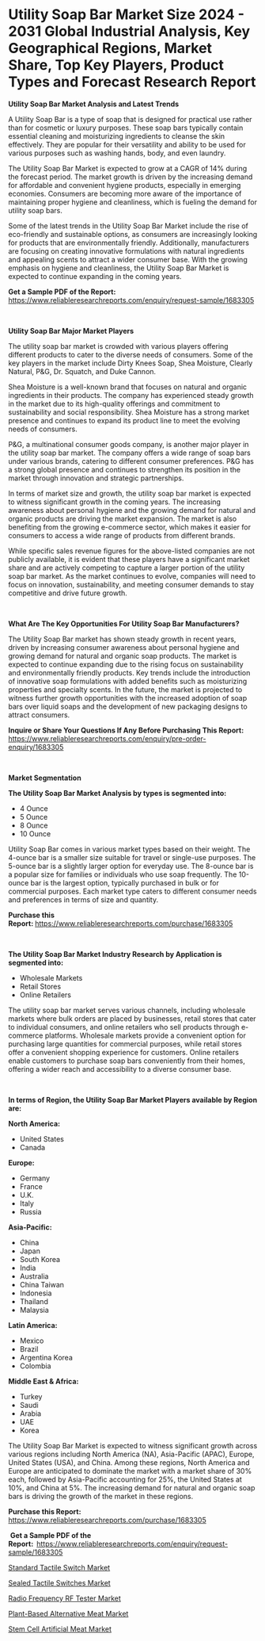<p><h1>Utility Soap Bar Market Size 2024 - 2031 Global Industrial Analysis, Key Geographical Regions, Market Share, Top Key Players, Product Types and Forecast Research Report</h1></p><p><strong>Utility Soap Bar Market Analysis and Latest Trends</strong></p>
<p><p>A Utility Soap Bar is a type of soap that is designed for practical use rather than for cosmetic or luxury purposes. These soap bars typically contain essential cleaning and moisturizing ingredients to cleanse the skin effectively. They are popular for their versatility and ability to be used for various purposes such as washing hands, body, and even laundry.</p><p>The Utility Soap Bar Market is expected to grow at a CAGR of 14% during the forecast period. The market growth is driven by the increasing demand for affordable and convenient hygiene products, especially in emerging economies. Consumers are becoming more aware of the importance of maintaining proper hygiene and cleanliness, which is fueling the demand for utility soap bars.</p><p>Some of the latest trends in the Utility Soap Bar Market include the rise of eco-friendly and sustainable options, as consumers are increasingly looking for products that are environmentally friendly. Additionally, manufacturers are focusing on creating innovative formulations with natural ingredients and appealing scents to attract a wider consumer base. With the growing emphasis on hygiene and cleanliness, the Utility Soap Bar Market is expected to continue expanding in the coming years.</p></p>
<p><strong>Get a Sample PDF of the Report:&nbsp;</strong> <a href="https://www.reliableresearchreports.com/enquiry/request-sample/1683305">https://www.reliableresearchreports.com/enquiry/request-sample/1683305</a></p>
<p>&nbsp;</p>
<p><strong>Utility Soap Bar Major Market Players</strong></p>
<p><p>The utility soap bar market is crowded with various players offering different products to cater to the diverse needs of consumers. Some of the key players in the market include Dirty Knees Soap, Shea Moisture, Clearly Natural, P&G, Dr. Squatch, and Duke Cannon.</p><p>Shea Moisture is a well-known brand that focuses on natural and organic ingredients in their products. The company has experienced steady growth in the market due to its high-quality offerings and commitment to sustainability and social responsibility. Shea Moisture has a strong market presence and continues to expand its product line to meet the evolving needs of consumers.</p><p>P&G, a multinational consumer goods company, is another major player in the utility soap bar market. The company offers a wide range of soap bars under various brands, catering to different consumer preferences. P&G has a strong global presence and continues to strengthen its position in the market through innovation and strategic partnerships.</p><p>In terms of market size and growth, the utility soap bar market is expected to witness significant growth in the coming years. The increasing awareness about personal hygiene and the growing demand for natural and organic products are driving the market expansion. The market is also benefiting from the growing e-commerce sector, which makes it easier for consumers to access a wide range of products from different brands.</p><p>While specific sales revenue figures for the above-listed companies are not publicly available, it is evident that these players have a significant market share and are actively competing to capture a larger portion of the utility soap bar market. As the market continues to evolve, companies will need to focus on innovation, sustainability, and meeting consumer demands to stay competitive and drive future growth.</p></p>
<p>&nbsp;</p>
<p><strong>What Are The Key Opportunities For Utility Soap Bar Manufacturers?</strong></p>
<p><p>The Utility Soap Bar market has shown steady growth in recent years, driven by increasing consumer awareness about personal hygiene and growing demand for natural and organic soap products. The market is expected to continue expanding due to the rising focus on sustainability and environmentally friendly products. Key trends include the introduction of innovative soap formulations with added benefits such as moisturizing properties and specialty scents. In the future, the market is projected to witness further growth opportunities with the increased adoption of soap bars over liquid soaps and the development of new packaging designs to attract consumers.</p></p>
<p><strong>Inquire or Share Your Questions If Any Before Purchasing This Report:</strong> <a href="https://www.reliableresearchreports.com/enquiry/pre-order-enquiry/1683305">https://www.reliableresearchreports.com/enquiry/pre-order-enquiry/1683305</a></p>
<p>&nbsp;</p>
<p><strong>Market Segmentation</strong></p>
<p><strong>The Utility Soap Bar Market Analysis by types is segmented into:</strong></p>
<p><ul><li>4 Ounce</li><li>5 Ounce</li><li>8 Ounce</li><li>10 Ounce</li></ul></p>
<p><p>Utility Soap Bar comes in various market types based on their weight. The 4-ounce bar is a smaller size suitable for travel or single-use purposes. The 5-ounce bar is a slightly larger option for everyday use. The 8-ounce bar is a popular size for families or individuals who use soap frequently. The 10-ounce bar is the largest option, typically purchased in bulk or for commercial purposes. Each market type caters to different consumer needs and preferences in terms of size and quantity.</p></p>
<p><strong>Purchase this Report:&nbsp;</strong><a href="https://www.reliableresearchreports.com/purchase/1683305">https://www.reliableresearchreports.com/purchase/1683305</a></p>
<p>&nbsp;</p>
<p><strong>The Utility Soap Bar Market Industry Research by Application is segmented into:</strong></p>
<p><ul><li>Wholesale Markets</li><li>Retail Stores</li><li>Online Retailers</li></ul></p>
<p><p>The utility soap bar market serves various channels, including wholesale markets where bulk orders are placed by businesses, retail stores that cater to individual consumers, and online retailers who sell products through e-commerce platforms. Wholesale markets provide a convenient option for purchasing large quantities for commercial purposes, while retail stores offer a convenient shopping experience for customers. Online retailers enable customers to purchase soap bars conveniently from their homes, offering a wider reach and accessibility to a diverse consumer base.</p></p>
<p>&nbsp;</p>
<p><strong>In terms of Region, the Utility Soap Bar Market Players available by Region are:</strong></p>
<p>
    <p> <strong> North America: </strong>
        <ul>
            <li>United States</li>
            <li>Canada</li>
        </ul>
        </p> 
    <p> <strong> Europe: </strong>
        <ul>
            <li>Germany</li>
            <li>France</li>
            <li>U.K.</li>
            <li>Italy</li>
            <li>Russia</li>
        </ul>
        </p> 
    <p> <strong> Asia-Pacific: </strong>
        <ul>
            <li>China</li>
            <li>Japan</li>
            <li>South Korea</li>
            <li>India</li>
            <li>Australia</li>
            <li>China Taiwan</li>
            <li>Indonesia</li>
            <li>Thailand</li>
            <li>Malaysia</li>
        </ul>
        </p> 
    <p> <strong> Latin America: </strong>
        <ul>
            <li>Mexico</li>
            <li>Brazil</li>
            <li>Argentina Korea</li>
            <li>Colombia</li>
        </ul>
        </p> 
    <p> <strong> Middle East & Africa: </strong>
        <ul>
            <li>Turkey</li>
            <li>Saudi</li>
            <li>Arabia</li>
            <li>UAE</li>
            <li>Korea</li>
        </ul>
    </p>
    </p>
<p><p>The Utility Soap Bar Market is expected to witness significant growth across various regions including North America (NA), Asia-Pacific (APAC), Europe, United States (USA), and China. Among these regions, North America and Europe are anticipated to dominate the market with a market share of 30% each, followed by Asia-Pacific accounting for 25%, the United States at 10%, and China at 5%. The increasing demand for natural and organic soap bars is driving the growth of the market in these regions.</p></p>
<p><strong>Purchase this Report: </strong><a href="https://www.reliableresearchreports.com/purchase/1683305">https://www.reliableresearchreports.com/purchase/1683305</a></p>
<p>&nbsp;<strong>Get a Sample PDF of the Report:&nbsp;&nbsp;</strong><a href="https://www.reliableresearchreports.com/enquiry/request-sample/1683305">https://www.reliableresearchreports.com/enquiry/request-sample/1683305</a></p>
<p><strong></strong></p>
<p><p><a href="https://medium.com/@josephbogan19/standard-tactile-switch-market-trends-forecast-and-competitive-analysis-to-2031-426cdeef9a0d">Standard Tactile Switch Market</a></p><p><a href="https://medium.com/@josephbogan19/sealed-tactile-switches-market-research-report-its-history-and-forecast-2024-to-2031-38a440616db0">Sealed Tactile Switches Market</a></p><p><a href="https://medium.com/@josephbogan19/radio-frequency-rf-tester-market-outlook-industry-overview-and-forecast-2024-to-2031-84abdaa6f0ef">Radio Frequency RF Tester Market</a></p><p><a href="https://github.com/seekum/Market-Research-Report-List-1/blob/main/plant-based-alternative-meat-market.md">Plant-Based Alternative Meat Market</a></p><p><a href="https://github.com/timeliteaut/Market-Research-Report-List-1/blob/main/stem-cell-artificial-meat-market.md">Stem Cell Artificial Meat Market</a></p></p>
